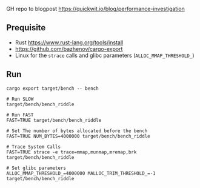
GH repo to blogpost https://quickwit.io/blog/performance-investigation


## Prequisite

* Rust https://www.rust-lang.org/tools/install
* https://github.com/bazhenov/cargo-export
* Linux for the `strace` calls and glibc parameters (`ALLOC_MMAP_THRESHOLD_`)

## Run

```
cargo export target/bench -- bench

# Run SLOW
target/bench/bench_riddle

# Run FAST
FAST=TRUE target/bench/bench_riddle

# Set The number of bytes allocated before the bench
FAST=TRUE NUM_BYTES=4000000 target/bench/bench_riddle

# Trace System Calls
FAST=TRUE strace -e trace=mmap,munmap,mremap,brk target/bench/bench_riddle

# Set glibc parameters
ALLOC_MMAP_THRESHOLD_=4000000 MALLOC_TRIM_THRESHOLD_=-1 target/bench/bench_riddle

```
